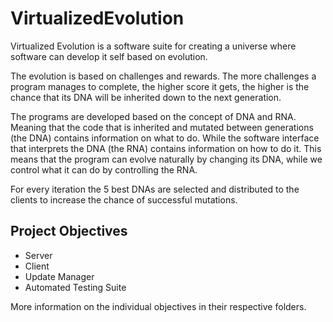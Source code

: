 # VirtualizedEvolution
Virtualized Evolution is a software suite for creating a universe where software can develop it self based on evolution.

The evolution is based on challenges and rewards. The more challenges a program manages to complete, the higher score it gets, the higher is the chance that its DNA will be inherited down to the next generation.

The programs are developed based on the concept of DNA and RNA. Meaning that the code that is inherited and mutated between generations (the DNA) contains information on what to do. While the software interface that interprets the DNA (the RNA) contains information on how to do it. This means that the program can evolve naturally by changing its DNA, while we control what it can do by controlling the RNA.

For every iteration the 5 best DNAs are selected and distributed to the clients to increase the chance of successful mutations.



## Project Objectives
* Server
* Client
* Update Manager
* Automated Testing Suite

More information on the individual objectives in their respective folders.

